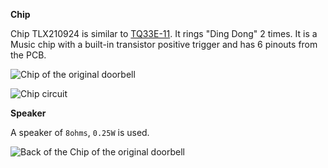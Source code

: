 **Chip**

Chip TLX210924 is similar to [TQ33E-11](https://www.yoycart.com/Product/550682313846/). It rings "Ding Dong" 2 times. It is a Music chip with a built-in transistor positive trigger and has 6 pinouts from the PCB.

![Chip of the original doorbell]({{site.url}}/images/prototype/prototype-5.jpg)

![Chip circuit]({{site.url}}/images/prototype/initial-doorbell-circuit.jpeg)

**Speaker**

A speaker of `8ohms`, `0.25W` is used.

![Back of the Chip of the original doorbell]({{site.url}}/images/prototype/prototype-4.jpg)
